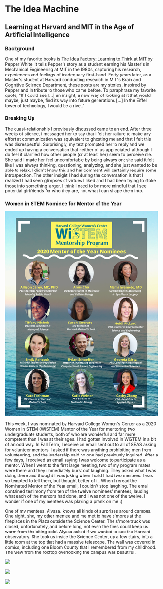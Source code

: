 # The Idea Machine
## Learning at Harvard and MIT in the Age of Artificial Intelligence

### Background

One of my favorite books is <a href="https://mitpress.mit.edu/books/idea-factory">
The Idea Factory: Learning to Think at MIT</a> by Pepper White. It tells Pepper's story
as a student earning his Master's in Mechanical Engineering at MIT in the 1980s,
capturing his research, experiences and feelings of inadequacy first-hand. Forty years
later, as a Master's student at Harvard conducting research in MIT's Brain and Cognitive
Science Department, these posts are my stories, inspired by Pepper and in tribute to
those who came before. To paraphrase my favorite quote, "If I could see [...] an insight,
a new way of looking at it that would maybe, just maybe, find its way into future generations
\[...\] In the Eiffel tower of technology, I would be a rivet."

### Breaking Up
The quasi-relationship I previously discussed came to an end. After three weeks of silence,
I messaged her to say that I felt her failure to make any effort at communication was equivalent
to ghosting me and that I felt this was disrespectful. Surprisingly, my text prompted her to
reply and we ended up having a conversation that neither of us appreciated, although I do feel it
clarified how other people (or at least her) seem to perceive me. She said I made her feel
uncomfortable by being always on; she said it felt like I was always thinking, questioning,
analyzing, and she just wanted to be able to relax. I didn't know this and her comment
will certainly require some introspection. The other insight I had during the conversation
is that I realized I had seen glimpses of virtues I liked and I had been trying to stoke
those into something larger. I think I need to be more mindful that I see potential
girlfriends for who they are, not what I can shape them into.

### Women in STEM Nominee for Mentor of the Year
![WiSTEM](wistem.png)

This week, I was nominated by Harvard College Women's Center as a 2020 Women in STEM
(WiSTEM) Mentor of the Year for mentoring two undergraduate students, both of who are wonderful
and far more competent than I was at their ages. I had gotten involved in WiSTEM in a bit
of an odd way. In Fall Term, I receive an email sent out to all of SEAS asking for volunteer
mentors. I asked if there was anything prohibiting men from volunteering, and the leadership
said no one had previously inquired. After a few days, I received an email saying I was
welcome to participate as a mentor. When I went to the first large meeting, two of my
program mates were there and they immediately burst out laughing. They asked what I was doing
there and thought I was joking when I said I had two mentees. I was so tempted to
tell them, but thought better of it. When I reread the Nominated Mentor of the Year email,
I couldn't stop laughing. The email contained testimony from ten of the twelve
nominees' mentees, lauding what each of the mentors had done, and I was not one of the
twelve. I wonder if one of my mentees was playing a prank on me :)

One of my mentees, Alyssa, knows all kinds of surprises around campus. One night,
she, my other mentee and me met to have s'mores at the fireplaces in the Plaza
outside the Science Center. The s'more truck was closed, unfortunately, and
before long, not even the fires could keep us warm from the biting cold. Alyssa
asked if we wanted to see the Harvard observatory. She took us inside the Science
Center, up a few stairs, into a little room at the top that had a massive telescope.
The wall was covered in comics, including one Bloom County that I remembered
from my childhood. The view from the rooftop overlooking the campus was beautiful.

![](IMG_20200217_194415.jpg)

![](IMG_20200217_193813.jpg)

![](IMG_20200217_194106.jpg)

